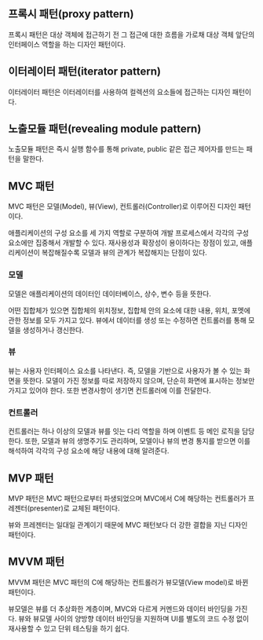 ## 프록시 패턴(proxy pattern)

프록시 패턴은 대상 객체에 접근하기 전 그 접근에 대한 흐름을 가로채 대상 객체 앞단의 인터페이스 역할을 하는 디자인 패턴이다.

## 이터레이터 패턴(iterator pattern)

이터레이터 패턴은 이터레이터를 사용하여 컬렉션의 요소들에 접근하는 디자인 패턴이다.

## 노출모듈 패턴(revealing module pattern)

노출모듈 패턴은 즉시 실행 함수를 통해 private, public 같은 접근 제어자를 만드는 패턴을 말한다.

## MVC 패턴

MVC 패턴은 모델(Model), 뷰(View), 컨트롤러(Controller)로 이루어진 디자인 패턴이다.

애플리케이션의 구성 요소를 세 가지 역할로 구분하여 개발 프로세스에서 각각의 구성 요소에만 집중해서 개발할 수 있다. 재사용성과 확장성이 용이하다는 장점이 있고, 애플리케이션이 복잡해질수록 모델과 뷰의 관계가 복잡해지는 단점이 있다.

### 모델

모델은 애플리케이션의 데이터인 데이터베이스, 상수, 변수 등을 뜻한다.

어떤 집합체가 있으면 집합체의 위치정보, 집합체 안의 요소에 대한 내용, 위치, 포멧에 관한 정보를 모두 가지고 있다. 뷰에서 데이터를 생성 또는 수정하면 컨트롤러를 통해 모델을 생성하거나 갱신한다.

### 뷰

뷰는 사용자 인터페이스 요소를 나타낸다. 즉, 모델을 기반으로 사용자가 볼 수 있는 화면을 뜻한다. 모델이 가진 정보를 따로 저장하지 않으며, 단순히 화면에 표시하는 정보만 가지고 있어야 한다. 또한 변경사항이 생기면 컨트롤러에 이를 전달한다.

### 컨트롤러

컨트롤러는 하나 이상의 모델과 뷰를 잇는 다리 역할을 하며 이벤트 등 메인 로직을 담당한다. 또한, 모델과 뷰의 생명주기도 관리하며, 모델이나 뷰의 변경 통지를 받으면 이를 해석하여 각각의 구성 요소에 해당 내용에 대해 알려준다.

## MVP 패턴

MVP 패턴은 MVC 패턴으로부터 파생되었으며 MVC에서 C에 해당하는 컨트롤러가 프레젠터(presenter)로 교체된 패턴이다.

뷰와 프레젠터는 일대일 관계이기 때문에 MVC 패턴보다 더 강한 결합을 지닌 디자인 패턴이다.

## MVVM 패턴

MVVM 패턴은 MVC 패턴의 C에 해당하는 컨트롤러가 뷰모델(View model)로 바뀐 패턴이다.

뷰모델은 뷰를 더 추상화한 계층이며, MVC와 다르게 커멘드와 데이터 바인딩을 가진다. 뷰와 뷰모델 사이의 양방향 데이터 바인딩을 지원하며 UI를 별도의 코드 수정 없이 재사용할 수 있고 단위 테스팅을 하기 쉽다.
